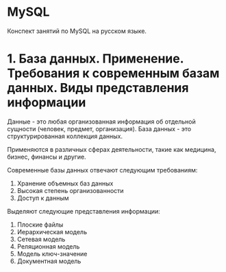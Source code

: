 # MySQL
Конспект занятий по MySQL на русском языке.

# 1. База данных. Применение. Требования к современным базам данных. Виды представления информации

Данные - это любая организованная информация об отдельной сущности (человек, предмет, организация).
База данных - это структурированная коллекция данных.

Применяются в различных сферах деятельности, такие как медицина, бизнес, финансы и другие.

Современные базы данных отвечают следующим требованиям:

1. Хранение объемных баз данных
2. Высокая степень организованности
3. Доступ к данным

Выделяют следующие представления информации:

1. Плоские файлы
2. Иерархическая модель
3. Сетевая модель
4. Реляционная модель
5. Модель ключ-значение
6. Документная модель
